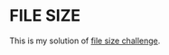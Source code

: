 # FILE SIZE

This is my solution of [file size challenge](https://www.codeeval.com/open_challenges/26/).
